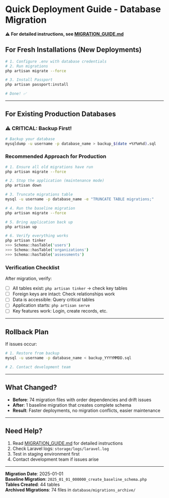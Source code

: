 # Quick Deployment Guide - Database Migration

⚠️ **For detailed instructions, see [MIGRATION_GUIDE.md](MIGRATION_GUIDE.md)**

## For Fresh Installations (New Deployments)

```bash
# 1. Configure .env with database credentials
# 2. Run migrations
php artisan migrate --force

# 3. Install Passport
php artisan passport:install

# Done! ✅
```

---

## For Existing Production Databases

### ⚠️ CRITICAL: Backup First!

```bash
# Backup your database
mysqldump -u username -p database_name > backup_$(date +%Y%m%d).sql
```

### Recommended Approach for Production

```bash
# 1. Ensure all old migrations have run
php artisan migrate --force

# 2. Stop the application (maintenance mode)
php artisan down

# 3. Truncate migrations table
mysql -u username -p database_name -e "TRUNCATE TABLE migrations;"

# 4. Run the baseline migration
php artisan migrate --force

# 5. Bring application back up
php artisan up

# 6. Verify everything works
php artisan tinker
>>> Schema::hasTable('users')
>>> Schema::hasTable('organizations')
>>> Schema::hasTable('assessments')
```

### Verification Checklist

After migration, verify:

- [ ] All tables exist: `php artisan tinker` → check key tables
- [ ] Foreign keys are intact: Check relationships work
- [ ] Data is accessible: Query critical tables
- [ ] Application starts: `php artisan serve`
- [ ] Key features work: Login, create records, etc.

---

## Rollback Plan

If issues occur:

```bash
# 1. Restore from backup
mysql -u username -p database_name < backup_YYYYMMDD.sql

# 2. Contact development team
```

---

## What Changed?

- **Before**: 74 migration files with order dependencies and drift issues
- **After**: 1 baseline migration that creates complete schema
- **Result**: Faster deployments, no migration conflicts, easier maintenance

---

## Need Help?

1. Read [MIGRATION_GUIDE.md](MIGRATION_GUIDE.md) for detailed instructions
2. Check Laravel logs: `storage/logs/laravel.log`
3. Test in staging environment first
4. Contact development team if issues arise

---

**Migration Date**: 2025-01-01  
**Baseline Migration**: `2025_01_01_000000_create_baseline_schema.php`  
**Tables Created**: 44 tables  
**Archived Migrations**: 74 files in `database/migrations_archive/`
